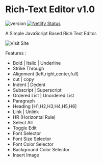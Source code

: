 # Rich-Text Editor v1.0

![version](https://img.shields.io/badge/version-1.0.0-blue)
[![Netlify Status](https://api.netlify.com/api/v1/badges/598468fc-d1b5-4c3a-80f6-474b07ff64d7/deploy-status)](https://app.netlify.com/sites/bareth-rt-editor/deploys)

        
A Simple JavaScript Based Rich Text Editor.

![Visit Site](https://bareth-rt-editor.netlify.com)

Features :
- Bold | Italic | Underline
- Strike Through
- Alignment [left,right,center,full]
- cut | copy
- Indent | Dedent
- Subscript | Superscript
- Ordered List | Unordered List
- Paragraph
- Heading [H1,H2,H3,H4,H5,H6]
- Link | Unlink
- HR (Horizontal Rule)
- Select All
- Toggle Edit
- Font Selector
- Font Size Selector
- Font Color Selector
- Background Color Selector
- Insert Image 
